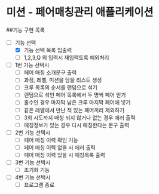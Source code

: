 # 미션 - 페어매칭관리 애플리케이션

##기능 구현 목록
-[ ] 기능 선택
  -[X] 기능 선택 목록 입출력
  -[ ] 1,2,3,Q 외 입력시 재입력토록 예외처리

-[ ] 1번 기능 선택시
  -[ ] 페어 매칭 소개문구 출력
  -[ ] 과정, 레벨, 미션을 담을 리스트 생성
  -[ ] 크루 목록의 순서를 랜덤으로 섞기
  -[ ] 랜덤으로 섞인 페어 목록에서 두 명씩 페어 얻기
  -[ ] 홀수인 경우 마지막 남은 크루 마지막 페어에 넣기
  -[ ] 같은 레벨에서 만난 적 있는 페어끼리 제외하기
  -[ ] 3회 시도까지 매칭 되지 않거나 없는 경우 에러 출력
  -[ ] 매칭정보가 있는 경우 다시 매칭한다는 문구 출력

-[ ] 2번 기능 선택시
  -[ ] 페어 매칭 이력 확인 기능
  -[ ] 페어 매칭 이력 없을 시 에러 출력
  -[ ] 페어 매칭 이력 있을 시 매칭목록 출력

-[ ] 3번 기능 선택시
  -[ ] 초기화 기능

-[ ] 4번 기능 선택시
  -[ ] 프로그램 종료